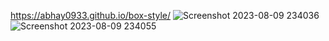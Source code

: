 https://abhay0933.github.io/box-style/
![Screenshot 2023-08-09 234036](https://github.com/abhay0933/box-style/assets/127731916/1ba0e039-f1b2-4c2a-a12b-747cf001efe1)
![Screenshot 2023-08-09 234055](https://github.com/abhay0933/box-style/assets/127731916/3b2c5fe6-6e58-4a51-ad8e-d6d934ddf188)
